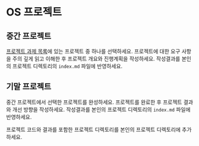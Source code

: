 # OS 프로젝트

## 중간 프로젝트

[프로젝트 과제 목록](./contents/index.md)에 있는 프로젝트 중 하나를 선택하세요. 프로젝트에 대한 요구 사항을 주의 깊게 읽고 이해한 후 프로젝트 개요와 진행계획을 작성하세요. 작성결과를 본인의 프로젝트 디렉토리의 `index.md` 파일에 반영하세요.

## 기말 프로젝트

중간 프로젝트에서 선택한 프로젝트를 완성하세요. 프로젝트를 완료한 후 프로젝트 결과와 개선 방향을 작성하세요. 작성결과를 본인의 프로젝트 디렉토리의 `index.md` 파일에 반영하세요.

프로젝트 코드와 결과를 포함한 프로젝트 디렉토리를 본인의 프로젝트 디렉토리에 추가하세요.

```{tableofcontents}

```
